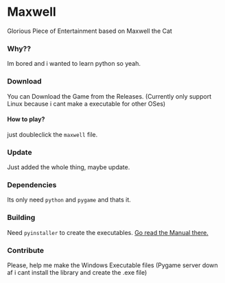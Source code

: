 # Maxwell
Glorious Piece of Entertainment based on Maxwell the Cat

### Why??
Im bored and i wanted to learn python so yeah.

### Download
You can Download the Game from the Releases. (Currently only support Linux because i cant make a executable for other OSes)

#### How to play?
just doubleclick the `maxwell` file.

### Update
Just added the whole thing, maybe update.

### Dependencies
Its only need `python` and `pygame` and thats it.

### Building
Need `pyinstaller` to create the executables. [Go read the Manual there.](https://pyinstaller.org/en/stable/)

### Contribute
Please, help me make the Windows Executable files (Pygame server down af i cant install the library and create the .exe file)

